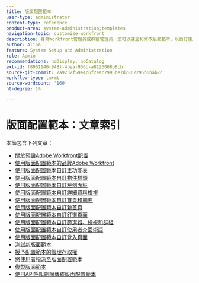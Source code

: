 ```yaml
---
title: 版面配置範本
user-type: administrator
content-type: reference
product-area: system-administration;templates
navigation-topic: customize-workfront
description: 身為Workfront管理員或群組管理員，您可以建立和修改版面範本，以自訂使用者的Workfront介面元素。
author: Alina
feature: System Setup and Administration
role: Admin
recommendations: noDisplay, noCatalog
exl-id: f8961140-948f-4bea-956b-a8126008b8cb
source-git-commit: 7a9232f59e4c6f2eac2995be7d7862295b6bab2c
workflow-type: tm+mt
source-wordcount: '160'
ht-degree: 1%

---
```


# 版面配置範本：文章索引

<!-- Audited: 2/2024 -->

本節包含下列文章：

* [關於預設Adobe Workfront配置](../../../administration-and-setup/customize-workfront/use-layout-templates/about-the-default-wf-layout.md)
* [使用版面配置範本的品牌Adobe Workfront](../../../administration-and-setup/customize-workfront/use-layout-templates/brand-wf-using-a-layout-template.md)
* [使用版面配置範本自訂主功能表](../../../administration-and-setup/customize-workfront/use-layout-templates/customize-main-menu.md)
* [使用版面配置範本自訂物件標頭](../../customize-workfront/use-layout-templates/customize-object-headers.md)
* [使用版面配置範本自訂左側面板](../../../administration-and-setup/customize-workfront/use-layout-templates/customize-left-panel.md)
* [使用版面配置範本自訂詳細資料檢視](../../../administration-and-setup/customize-workfront/use-layout-templates/customize-details-view-layout-template.md)
* [使用版面配置範本自訂首頁和摘要](../../../administration-and-setup/customize-workfront/use-layout-templates/customize-home-summary-layout-template.md)
* [使用版面配置範本自訂新首頁](../../../administration-and-setup/customize-workfront/use-layout-templates/customize-new-home-layout-template.md)
* [使用版面配置範本自訂釘選頁面](../../../administration-and-setup/customize-workfront/use-layout-templates/customize-pinned-pages.md)
* [使用版面配置範本自訂篩選器、檢視和群組](../../../administration-and-setup/customize-workfront/use-layout-templates/customize-fvg-list-controls-layout-template.md)
* [使用版面配置範本自訂使用者介面術語](../../../administration-and-setup/customize-workfront/use-layout-templates/customize-terminology.md)
* [使用版面配置範本自訂登入頁面](../../../administration-and-setup/customize-workfront/use-layout-templates/customize-landing-page.md)
* [測試新版面範本](../../../administration-and-setup/customize-workfront/use-layout-templates/test-a-layout-template.md)
* [授予配置範本的管理存取權](../../../administration-and-setup/customize-workfront/use-layout-templates/grant-admin-access-layout-template.md)
* [將使用者指派至版面配置範本](../../../administration-and-setup/customize-workfront/use-layout-templates/assign-users-to-layout-template.md)
* [復製版面範本](../../../administration-and-setup/customize-workfront/use-layout-templates/copy-a-layout-template.md)
* [使用API呼叫刪除傳統版面配置範本](../../../administration-and-setup/customize-workfront/use-layout-templates/delete-classic-layout-templates.md)
